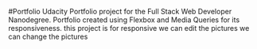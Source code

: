 #Portfolio
Udacity Portfolio project for the Full Stack Web Developer Nanodegree. Portfolio created using Flexbox and Media Queries for its responsiveness.
this project is for responsive
we can edit the pictures
we can change the pictures
